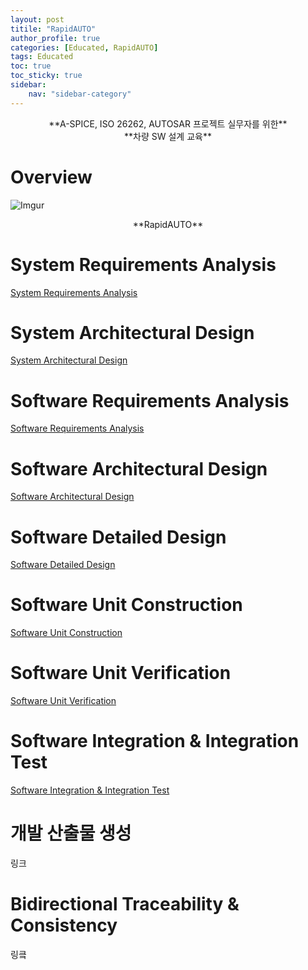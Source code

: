 ```yaml
---
layout: post
titile: "RapidAUTO"
author_profile: true
categories: [Educated, RapidAUTO]
tags: Educated
toc: true
toc_sticky: true
sidebar:
    nav: "sidebar-category"
---
```

<center> **A-SPICE, ISO 26262, AUTOSAR 프로젝트 실무자를 위한** </center>
<center> **차량 SW 설계 교육** </center>

# Overview
![Imgur](https://lh3.googleusercontent.com/u/0/drive-viewer/AKGpihZZ6_8elFnh2R37GyZoOtDTvmYSWmHt_HPQ7ly66ibs9DwIPCRmgt6x36zo59Lhq0qSoSyuShKpMzqEyG5LpRpR4rw3BJ-4Uiw)
<center> **RapidAUTO** </center>

# System Requirements Analysis
[System Requirements Analysis]({{site.url}}/educated/autosar/system/System-Requirements-Analysis)
# System Architectural Design
[System Architectural Design]({{site.url}}/educated/autosar/system/System-Architectural-Design)
# Software Requirements Analysis
[Software Requirements Analysis]({{site.url}}/educated/autosar/software/Software-Requirements-Analysis)
# Software Architectural Design
[Software Architectural Design]({{site.url}}/educated/autosar/software/Software-Architectural-Design)
# Software Detailed Design
[Software Detailed Design]({{site.url}}/educated/autosar/software/Software-Detailed-Design)
# Software Unit Construction
[Software Unit Construction]({{site.url}}/educated/autosar/software/Software-Unit-Construction)
# Software Unit Verification
[Software Unit Verification]({{site.url}}/educated/autosar/software/Software-Unit-Verification)
# Software Integration & Integration Test
[Software Integration & Integration Test]({{site.url}}/educated/autosar/software/Software-Integration-&-Integration-Test)
# 개발 산출물 생성
링크
# Bidirectional Traceability & Consistency
링킄
